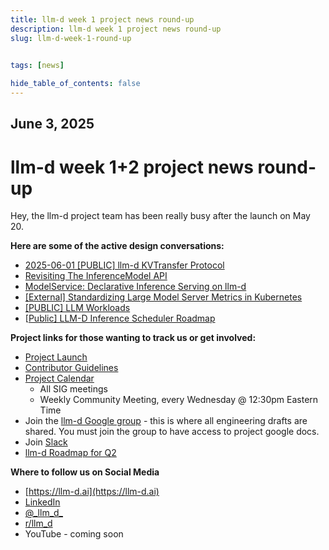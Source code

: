 ```yaml
---
title: llm-d week 1 project news round-up
description: llm-d week 1 project news round-up
slug: llm-d-week-1-round-up

 
tags: [news]

hide_table_of_contents: false
---
```


## June 3, 2025

# **llm-d week 1+2 project news round-up**

 Hey, the llm-d project team has been really busy after the launch on May 20.

**Here are some of the active design conversations:**

* [2025-06-01 \[PUBLIC\] llm-d KVTransfer Protocol](https://docs.google.com/document/d/1zBkToR9XWjvBYLxu15JeoGpq16nH5sFFensZP_3lJQU/view)
* [Revisiting The InferenceModel API](https://docs.google.com/document/d/1x6aI9pbTF5oOsaEQYc9n4pBBY3_AuEY2X51VKxmBSnU/view)
* [ModelService: Declarative Inference Serving on llm-d](https://docs.google.com/document/d/1HA-2yNZpc1F4KhyeYA30shjZpYEDqGIJXqVgDVv3SWU/view)
* [\[External\] Standardizing Large Model Server Metrics in Kubernetes](https://docs.google.com/document/d/1SpSp1E6moa4HSrJnS4x3NpLuj88sMXr2tbofKlzTZpk/view)
* [\[PUBLIC\] LLM Workloads](https://docs.google.com/document/d/1Ia0oRGnkPS8anB4g-_XPGnxfmOTOeqjJNb32Hlo_Tp0)
* [[Public\] LLM-D Inference Scheduler Roadmap](https://docs.google.com/document/d/1Giim_pIGKb4MDue9YFJBlsVkPsWomfVTIFuTmP3PZIo)

**Project links for those wanting to track us or get involved:**

* [Project Launch](https://www.youtube.com/live/Gr8jomztY2s?si=_FT4gGpWGU6MQLyl&t=4994)
* [Contributor Guidelines](https://llm-d.ai/docs/community/contribute)
* [Project Calendar](http://red.ht/llm-d-public-calendar)
    - All SIG meetings
    - Weekly Community Meeting, every Wednesday @ 12:30pm Eastern Time
* Join the [llm-d Google group](http://red.ht/llm-d-google-group) - this is where all engineering drafts are shared. You must join the group to have access to project google docs.
* Join [Slack](https://inviter.co/llm-d-slack)
* [llm-d Roadmap for Q2](https://github.com/llm-d/llm-d/issues/26)

**Where to follow us on Social Media**

* [https://llm-d.ai](https://llm-d.ai)
* [LinkedIn](http://linkedin.com/company/llm-d)
* [@\_llm\_d\_](https://twitter.com/_llm_d_)
* [r/llm\_d](https://www.reddit.com/r/llm_d/)
* YouTube - coming soon